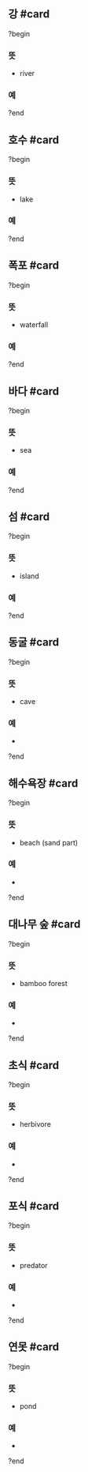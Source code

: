 ## 강 #card
?begin
### 뜻
- river
### 예
?end


## 호수 #card
?begin
### 뜻
- lake
### 예
<!--SR:!2025-06-29,8,258-->
?end


## 폭포 #card
?begin
### 뜻
- waterfall
### 예
?end


## 바다 #card
?begin
### 뜻
- sea
### 예
<!--SR:!2025-08-10,69,270-->
?end


## 섬 #card
?begin
### 뜻
- island
### 예
<!--SR:!2025-06-26,5,238-->
?end


## 동굴 #card
?begin
### 뜻
- cave
### 예
-
<!--SR:!2025-06-30,6,236-->
?end


## 해수욕장 #card
?begin
### 뜻
- beach (sand part)
### 예
-
?end


## 대나무 숲 #card
?begin
### 뜻
- bamboo forest
### 예
-
<!--SR:!2025-06-25,3,253-->
?end


## 초식 #card
?begin
### 뜻
- herbivore
### 예
-
?end


## 포식 #card
?begin
### 뜻
- predator
### 예
-
<!--SR:!2025-07-11,46,292-->
?end


## 연못 #card
?begin
### 뜻
- pond
### 예
-
<!--SR:!2025-06-24,29,270-->
?end

